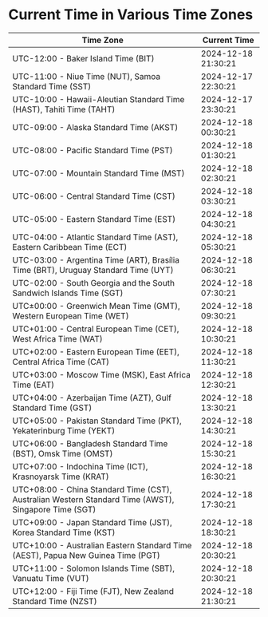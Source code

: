 # Current Time in Various Time Zones

| Time Zone | Current Time |
|-----------|--------------|
| UTC-12:00 - Baker Island Time (BIT) | 2024-12-18 21:30:21 |
| UTC-11:00 - Niue Time (NUT), Samoa Standard Time (SST) | 2024-12-17 22:30:21 |
| UTC-10:00 - Hawaii-Aleutian Standard Time (HAST), Tahiti Time (TAHT) | 2024-12-17 23:30:21 |
| UTC-09:00 - Alaska Standard Time (AKST) | 2024-12-18 00:30:21 |
| UTC-08:00 - Pacific Standard Time (PST) | 2024-12-18 01:30:21 |
| UTC-07:00 - Mountain Standard Time (MST) | 2024-12-18 02:30:21 |
| UTC-06:00 - Central Standard Time (CST) | 2024-12-18 03:30:21 |
| UTC-05:00 - Eastern Standard Time (EST) | 2024-12-18 04:30:21 |
| UTC-04:00 - Atlantic Standard Time (AST), Eastern Caribbean Time (ECT) | 2024-12-18 05:30:21 |
| UTC-03:00 - Argentina Time (ART), Brasília Time (BRT), Uruguay Standard Time (UYT) | 2024-12-18 06:30:21 |
| UTC-02:00 - South Georgia and the South Sandwich Islands Time (SGT) | 2024-12-18 07:30:21 |
| UTC±00:00 - Greenwich Mean Time (GMT), Western European Time (WET) | 2024-12-18 09:30:21 |
| UTC+01:00 - Central European Time (CET), West Africa Time (WAT) | 2024-12-18 10:30:21 |
| UTC+02:00 - Eastern European Time (EET), Central Africa Time (CAT) | 2024-12-18 11:30:21 |
| UTC+03:00 - Moscow Time (MSK), East Africa Time (EAT) | 2024-12-18 12:30:21 |
| UTC+04:00 - Azerbaijan Time (AZT), Gulf Standard Time (GST) | 2024-12-18 13:30:21 |
| UTC+05:00 - Pakistan Standard Time (PKT), Yekaterinburg Time (YEKT) | 2024-12-18 14:30:21 |
| UTC+06:00 - Bangladesh Standard Time (BST), Omsk Time (OMST) | 2024-12-18 15:30:21 |
| UTC+07:00 - Indochina Time (ICT), Krasnoyarsk Time (KRAT) | 2024-12-18 16:30:21 |
| UTC+08:00 - China Standard Time (CST), Australian Western Standard Time (AWST), Singapore Time (SGT) | 2024-12-18 17:30:21 |
| UTC+09:00 - Japan Standard Time (JST), Korea Standard Time (KST) | 2024-12-18 18:30:21 |
| UTC+10:00 - Australian Eastern Standard Time (AEST), Papua New Guinea Time (PGT) | 2024-12-18 20:30:21 |
| UTC+11:00 - Solomon Islands Time (SBT), Vanuatu Time (VUT) | 2024-12-18 20:30:21 |
| UTC+12:00 - Fiji Time (FJT), New Zealand Standard Time (NZST) | 2024-12-18 21:30:21 |
